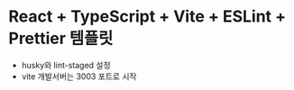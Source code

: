 # React + TypeScript + Vite + ESLint + Prettier 템플릿

+ husky와 lint-staged 설정
+ vite 개발서버는 3003 포트로 시작 